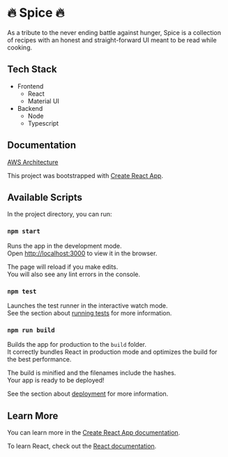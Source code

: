 # 🔥 Spice 🔥
As a tribute to the never ending battle against hunger, Spice is a collection of recipes with an honest and straight-forward UI meant to be read while cooking. 

## Tech Stack

- Frontend
  - React
  - Material UI
- Backend
  - Node
  - Typescript

## Documentation

[AWS Architecture](https://lucid.app/lucidchart/1514bece-d14f-4c7a-987b-10a27e290578/edit?viewport_loc=90%2C14%2C1474%2C632%2C0_0&invitationId=inv_2217070e-39a0-4491-999e-c567a4057731)

This project was bootstrapped with [Create React App](https://github.com/facebook/create-react-app).

## Available Scripts

In the project directory, you can run:

### `npm start`

Runs the app in the development mode.<br />
Open [http://localhost:3000](http://localhost:3000) to view it in the browser.

The page will reload if you make edits.<br />
You will also see any lint errors in the console.

### `npm test`

Launches the test runner in the interactive watch mode.<br />
See the section about [running tests](https://facebook.github.io/create-react-app/docs/running-tests) for more information.

### `npm run build`

Builds the app for production to the `build` folder.<br />
It correctly bundles React in production mode and optimizes the build for the best performance.

The build is minified and the filenames include the hashes.<br />
Your app is ready to be deployed!

See the section about [deployment](https://facebook.github.io/create-react-app/docs/deployment) for more information.

## Learn More

You can learn more in the [Create React App documentation](https://facebook.github.io/create-react-app/docs/getting-started).

To learn React, check out the [React documentation](https://reactjs.org/).
